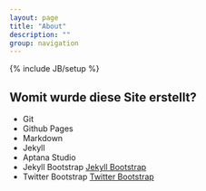 ```yaml
---
layout: page
title: "About"
description: ""
group: navigation
---
```

{% include JB/setup %}


Womit wurde diese Site erstellt?
--------------------------------

* Git
* Github Pages
* Markdown
* Jekyll
* Aptana Studio
* Jekyll Bootstrap <a href="http://jekyllbootstrap.com" target="_blank" title="The Definitive Jekyll Blogging Framework">Jekyll Bootstrap</a>
* Twitter Bootstrap <a href="http://twitter.github.com/bootstrap/" target="_blank">Twitter Bootstrap</a>

